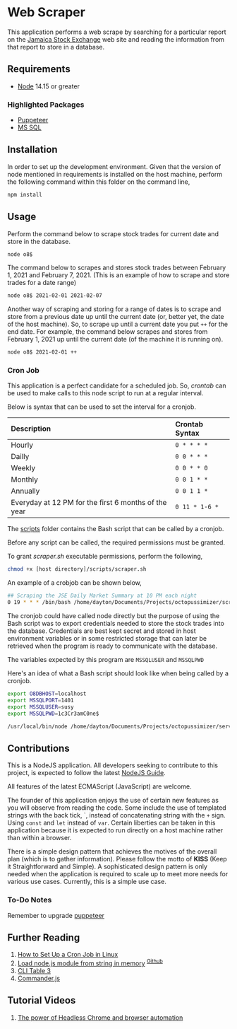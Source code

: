 # Web Scraper

This application performs a web scrape by searching for a particular report on the [Jamaica Stock Exchange](https://www.jamstockex.com/) web site and reading the information from that report to store in a database.

## Requirements

 * [Node](https://nodejs.org/en/) 14.15 or greater

### Highlighted Packages

 * [Puppeteer](https://www.npmjs.com/package/puppeteer)
 * [MS SQL](https://www.npmjs.com/package/mssql)

## Installation

In order to set up the development environment. Given that the version of node mentioned in requirements is installed on the host machine, perform the following command within this folder on the command line,

```bash
npm install
```

## Usage

Perform the command below to scrape stock trades for current date and store in the database.

```bash
node o8$
```

The command below to scrapes and stores stock trades between February 1, 2021 and February 7, 2021. (This is an example of how to scrape and store trades for a date range)

```bash
node o8$ 2021-02-01 2021-02-07
```

Another way of scraping and storing for a range of dates is to scrape and store from a previous date up until the current date (or, better yet, the date of the host machine). So, to scrape up until a current date you put `++` for the end date. For example, the command below scrapes and stores from February 1, 2021 up until the current date (of the machine it is running on).

```bash
node o8$ 2021-02-01 ++
```

### Cron Job

This application is a perfect candidate for a scheduled job. So, _crontab_ can be used to make calls to this node script to run at a regular interval.

Below is syntax that can be used to set the interval for a cronjob.

| Description | Crontab Syntax |
| :--- | :--- |
| Hourly | `0 * * * *` |
| Dailly | `0 0 * * *` |
| Weekly | `0 0 * * 0` |
| Monthly | `0 0 1 * *` |
| Annually | `0 0 1 1 *` |
| Everyday at 12 PM for the first 6 months of the year | `0 11 * 1-6 *` |

The [scripts](../scripts) folder contains the Bash script that can be called by a cronjob.

Before any script can be called, the required permissions must be granted.

To grant _scraper.sh_ executable permissions, perform the following,

```bash
chmod +x [host directory]/scripts/scraper.sh
```

An example of a crobjob can be shown below,

```bash
## Scraping the JSE Daily Market Summary at 10 PM each night
0 19 * * * /bin/bash /home/dayton/Documents/Projects/octopussimizer/scripts/scraper.sh >> /home/dayton/Documents/Projects/octopussimizer/service/scraper-logs.log
```

The cronjob could have called node directly but the purpose of using the Bash script was to export credentials needed to store the stock trades into the database. Credentials are best kept secret and stored in host environment variables or in some restricted storage that can later be retrieved when the program is ready to communicate with the database.

The variables expected by this program are `MSSQLUSER` and `MSSQLPWD`

Here's an idea of what a Bash script should look like when being called by a cronjob.

```bash
export O8DBHOST=localhost
export MSSQLPORT=1401
export MSSQLUSER=susy
export MSSQLPWD=1c3Cr3amC0ne$

/usr/local/bin/node /home/dayton/Documents/Projects/octopussimizer/service/o8$.js
```

## Contributions

This is a NodeJS application. All developers seeking to contribute to this project, is expected to follow the latest [NodeJS Guide](https://nodejs.org/en/docs/guides/).

All features of the latest ECMAScript (JavaScript) are welcome.

The founder of this application enjoys the use of certain new features as you will observe from reading the code. Some include the use of templated strings with the back tick, \`, instead of concatenating string with the `+` sign. Using `const` and `let` instead of `var`. Certain liberties can be taken in this application because it is expected to run directly on a host machine rather than within a browser.

There is a simple design pattern that achieves the motives of the overall plan (which is to gather information). Please follow the motto of **KISS** (Keep it Straightforward and Simple). A sophisticated design pattern is only needed when the application is required to scale up to meet more needs for various use cases. Currently, this is a simple use case.

### To-Do Notes

Remember to upgrade [puppeteer](https://github.com/puppeteer/puppeteer/releases?page=8)

## Further Reading

1. [How to Set Up a Cron Job in Linux](https://phoenixnap.com/kb/set-up-cron-job-linux)
2. [Load node.js module from string in memory](https://stackoverflow.com/questions/17581830/load-node-js-module-from-string-in-memory) <sup><a href="https://github.com/floatdrop/require-from-string" target="_blank">Github</a></sup>
3. [CLI Table 3](https://www.npmjs.com/package/cli-table3)
4. [Commander.js](https://www.npmjs.com/package/commander)

## Tutorial Videos

1. [The power of Headless Chrome and browser automation](https://youtu.be/lhZOFUY1weo)